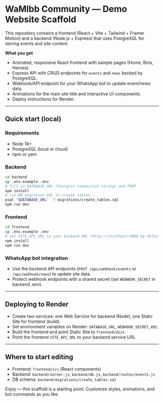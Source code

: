 # WaMlbb Community — Demo Website Scaffold

This repository contains a frontend (React + Vite + Tailwind + Framer Motion)
and a backend (Node.js + Express) that uses PostgreSQL for storing events and site content.

**What you get**
- Animated, responsive React frontend with sample pages (Home, Bots, Heroes).
- Express API with CRUD endpoints for `events` and `news` backed by PostgreSQL.
- Webhook/API endpoint for your WhatsApp bot to update event/news data.
- Animations for the main site title and interactive UI components.
- Deploy instructions for Render.

---

## Quick start (local)

### Requirements
- Node 18+
- PostgreSQL (local or cloud)
- npm or yarn

### Backend
```bash
cd backend
cp .env.example .env
# fill in DATABASE_URL (Postgres connection string) and PORT
npm install
# run DB migration SQL to create tables
psql "$DATABASE_URL" -f migrations/create_tables.sql
npm run dev
```

### Frontend
```bash
cd frontend
cp .env.example .env
# set VITE_API_URL to your backend URL (http://localhost:4000 by default)
npm install
npm run dev
```

### WhatsApp bot integration
- Use the backend API endpoints (`POST /api/webhook/events` or `/api/webhook/news`) to update site data.
- Protect webhook endpoints with a shared secret (set `WEBHOOK_SECRET` in backend .env).

---

## Deploying to Render
- Create two services: one Web Service for backend (Node), one Static Site for frontend (build).
- Set environment variables on Render: `DATABASE_URL`, `WEBHOOK_SECRET`, etc.
- Build the frontend and point Static Site to `frontend/dist`.
- Point the frontend `VITE_API_URL` to your backend service URL.

---

## Where to start editing
- Frontend: `frontend/src` (React components)
- Backend: `backend/server.js`, `backend/db.js`, `backend/routes/events.js`
- DB schema: `backend/migrations/create_tables.sql`

Enjoy — this scaffold is a starting point. Customize styles, animations, and bot commands as you like.

